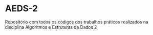# AEDS-2

Repositório com todos os códigos dos trabalhos práticos realizados na disciplina Algoritmos e Estruturas de Dados 2
